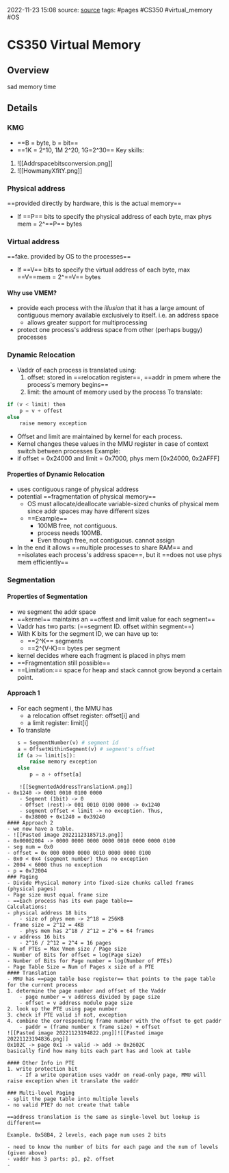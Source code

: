 2022-11-23 15:08
source: [source]()
tags: #pages #CS350 #virtual_memory #OS 


# CS350 Virtual Memory


## Overview

sad memory time

## Details

### KMG
- ==B = byte, b = bit==
- ==1K = 2^10, 1M 2^20, 1G=2^30==
Key skills:
1. ![[Addrspacebitsconversion.png]]
2. ![[HowmanyXfitY.png]]


### Physical address
==provided directly by hardware, this is the actual memory==

- If ==P== bits to specify the physical address of each byte, max phys mem = 2^==P== bytes

### Virtual address
==fake. provided by OS to the processes==
- If ==V== bits to specify the virtual address of each byte, max ==V==mem = 2^==V== bytes

#### Why use VMEM?
- provide each process with the *illusion* that it has a large amount of contiguous memory available exclusively to itself. i.e. an address space
	- allows greater support for multiprocessing
- protect one process's address space from other (perhaps buggy) processes

### Dynamic Relocation

- Vaddr of each process is translated using:
	1. offset: stored in ==relocation register==, ==addr in pmem where the process's memory begins==
	2. limit: the amount of memory used by the process
To translate:
```c
if (v < limit) then
	p = v + offest
else
	raise memory exception
```
- Offset and limit are maintained by kernel for each process. 
- Kernel changes these values in the MMU register in case of context switch between processes
Example:
- if offset = 0x24000 and limit = 0x7000, phys mem \[0x24000, 0x2AFFF\]
#### Properties of Dynamic Relocation
- uses contiguous range of physical address
- potential ==fragmentation of physical memory==
	- OS must allocate/deallocate variable-sized chunks of physical mem since addr spaces may have different sizes
	- ==Example==
		- 100MB free, not contiguous.
		- process needs 100MB. 
		- Even though free, not contiguous. cannot assign
- In the end it allows ==multiple processes to share RAM== and ==isolates each process's address space==, but it ==does not use phys mem efficiently==

### Segmentation

#### Properties of Segmentation
- we segment the addr space
- ==kernel== maintains an ==offest and limit value for each segment==
- Vaddr has two parts: (==segment ID. offset within segment==)
- With K bits for the segment ID, we can have up to:
	- ==2^K== segments
	- ==2^{V-K}== bytes per segment
- kernel decides where each fragment is placed in phys mem
- ==Fragmentation still possible==
- ==Limitation:== space for heap and stack cannot grow beyond a certain point.
#### Approach 1
- For each segment i, the MMU has
	- a relocation offset register: offset\[i\] and
	- a limit register: limit\[i\]
- To translate
	```python
	s = SegmentNumber(v) # segment id
	a = OffsetWithinSegment(v) # segment's offset
	if (a >= limit[s]):
		raise memory exception
	else
		p = a + offset[a]
```
	![[SegmentedAddressTranslationA.png]]
- 0x1240 -> 0001 0010 0100 0000
	- Segment (1bit) -> 0
	- Offset (rest)-> 001 0010 0100 0000 -> 0x1240
	- segment offset < limit -> no exception. Thus,
	- 0x38000 + 0x1240 = 0x39240
#### Approach 2
- we now have a table.
- ![[Pasted image 20221123185713.png]]
- 0x00002004 -> 0000 0000 0000 0000 0010 0000 0000 0100
- seg num = 0x0
- offset = 0x 000 0000 0000 0010 0000 0000 0100
- 0x0 < 0x4 (segment number) thus no exception
- 2004 < 6000 thus no exception
- p = 0x72004
### Paging
- Divide Physical memory into fixed-size chunks called frames (physical pages)
- Page size must equal frame size
- ==Each process has its own page table==
Calculations:
- physical address 18 bits
	- size of phys mem -> 2^18 = 256KB
- frame size = 2^12 = 4KB
	- phys mem has 2^18 / 2^12 = 2^6 = 64 frames
- v address 16 bits
	- 2^16 / 2^12 = 2^4 = 16 pages
- N of PTEs = Max Vmem size / Page size
- Number of Bits for offset = log(Page size)
- Number of Bits for Page number = log(Number of PTEs)
- Page Table Size = Num of Pages x size of a PTE
#### Translation
- MMU has ==page table base register== that points to the page table for the current process
1. determine the page number and offset of the Vaddr
	- page number = v address divided by page size
	- offset = v address module page size
2. look up the PTE using page number
3. check if PTE valid if not, exception
4. combine the corresponding frame number with the offset to get paddr
	- paddr = (frame number x frame size) + offset
![[Pasted image 20221123194822.png]]![[Pasted image 20221123194836.png]]
0x102C -> page 0x1 -> valid -> add -> 0x2602C
basically find how many bits each part has and look at table

#### Other Info in PTE
1. write protection bit
	- If a write operation uses vaddr on read-only page, MMU will raise exception when it translate the vaddr

### Multi-level Paging
- split the page table into multiple levels
- no valid PTE? do not create that table

==address translation is the same as single-level but lookup is different==

Example. 0x58B4, 2 levels, each page num uses 2 bits

- need to know the number of bits for each page and the num of levels (given above)
- vaddr has 3 parts: p1, p2. offset
- 